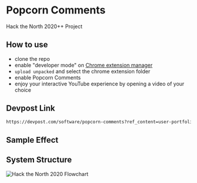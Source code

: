 # Popcorn Comments
Hack the North 2020++ Project

## How to use

- clone the repo
- enable "developer mode" on [Chrome extension manager](chrome://extensions/)
- `upload unpacked` and select the chrome extension folder
- enable Popcorn Comments
- enjoy your interactive YouTube experience by opening a video of your choice

## Devpost Link
```bash
https://devpost.com/software/popcorn-comments?ref_content=user-portfolio&ref_feature=in_progress
```

## Sample Effect


## System Structure
![Hack the North 2020 Flowchart](https://user-images.githubusercontent.com/46879202/105663475-58a63d00-5ea0-11eb-8811-2946cc6016ea.png)


